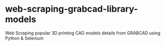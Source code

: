# web-scraping-grabcad-library-models
Web Scraping popular 3D printing CAD models details from GRABCAD using Python &amp; Selenium


